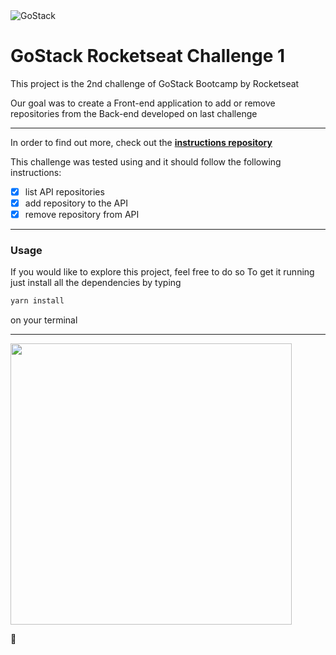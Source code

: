 <img alt="GoStack" src="https://storage.googleapis.com/golden-wind/bootcamp-gostack/header-desafios.png" />

# GoStack Rocketseat Challenge 1
This project is the 2nd challenge of GoStack Bootcamp by Rocketseat

Our goal was to create a Front-end application to add or remove repositories from the Back-end developed on last challenge

---

In order to find out more, check out the **[instructions repository](https://github.com/Rocketseat/bootcamp-gostack-desafios/tree/master/desafio-conceitos-reactjs)**

This challenge was tested using and it should follow the following instructions:
- [x] list API repositories
- [x] add repository to the API
- [x] remove repository from API

---

### Usage
If you would like to explore this project, feel free to do so
To get it running just install all the dependencies by typing 

```bash
yarn install
```
on your terminal

---

<img src="https://user-images.githubusercontent.com/11669095/84968377-b396db00-b0ec-11ea-9130-ed701b1ac444.png" width="450" />

🚀
